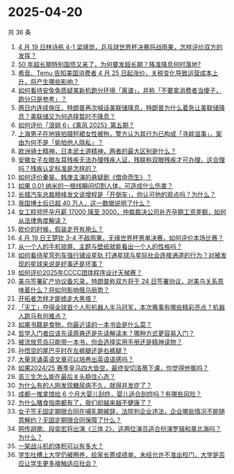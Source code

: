 # 2025-04-20

共 36 条

<!-- BEGIN -->
<!-- 最后更新时间 Sun Apr 20 2025 03:18:54 GMT+0800 (China Standard Time) -->

1. [4 月 19 日林诗栋 4-1 梁靖崑，乒乓球世界杯决赛将战雨果，怎样评价双方的发挥？](https://www.zhihu.com/question/1897041870930016000)
1. [50 年超长期特别国债又来了，为何要发超长期？降准降息何时落地?](https://www.zhihu.com/question/1896846135957644500)
1. [希音、Temu 告知美国消费者 4 月 25 日起涨价，关税变化导致运营成本上升，将产生哪些影响？](https://www.zhihu.com/question/1896625234339153700)
1. [如何看待安兔兔质疑某新机跑分环境「离谱」，并称「不要拿消费者当傻子，跑分只是参考」？](https://www.zhihu.com/question/1896464537437325000)
1. [两日内连续施压，特朗普再次喊话美联储降息，特朗普为什么着急让美联储降息？美联储又为何选择暂时不降息？](https://www.zhihu.com/question/1896864415913075500)
1. [如何评价「浪姐 6」《乘风 2025》第五期？](https://www.zhihu.com/question/1896429654941890300)
1. [上海男子在地铁拍摄短裙女性被拘，警方认为其行为已构成「寻衅滋事」，案由为何不是「偷拍他人隐私」？](https://www.zhihu.com/question/1896840966595375600)
1. [欧洲骑士精神，日本武士道精神，两者的最大区别是什么？](https://www.zhihu.com/question/15527387717)
1. [安徽女子左眼左耳残疾无法办理残疾人证，残联称双眼残疾才可办理，这合理吗？残疾认定标准是怎样的？](https://www.zhihu.com/question/1896601330715419000)
1. [如何评价秦昊、韩庚主演的悬疑剧《借命而生》？](https://www.zhihu.com/question/1896322123183658200)
1. [如果 0.01 纳米的一根线瞬间切割人体，可造成什么伤害？](https://www.zhihu.com/question/647127634)
1. [长城汽车总裁穆峰发文说增程是「开倒车」，你认可他的观点吗？为什么？](https://www.zhihu.com/question/1896519973880431000)
1. [我国博士后已超 40 万人，这一数据说明了什么？](https://www.zhihu.com/question/1895860530016679400)
1. [女工程师怀孕月薪 17000 降至 3000，仲裁裁决公司补齐孕期工资差额，如何从法律角度解读？](https://www.zhihu.com/question/1895884064436778800)
1. [砍价的时候，假装走开有用么？](https://www.zhihu.com/question/355852910)
1. [4 月 19 日王楚钦 3-4 不敌雨果，无缘世界杯男单决赛，如何评价本场比赛？](https://www.zhihu.com/question/1896880321078728200)
1. [从一个人的手机锁屏、主题与壁纸就能看出一个人的性格吗？](https://www.zhihu.com/question/302679098)
1. [如何看待星穹列车强行铺设星轨 打通星球与星际社会连接通道的行为？对被发现的星球来说是好事还是坏事？](https://www.zhihu.com/question/1896855219586975200)
1. [如何评价2025年CCCC团体程序设计天梯赛？](https://www.zhihu.com/question/1888531062717674200)
1. [美乌签署矿产协议备忘录，特朗普称双方将于 24 日签署协议，对美乌关系意味着什么？将如何影响俄乌局势？](https://www.zhihu.com/question/1896463899538187800)
1. [开拓者怎样才能掳走大黑塔？](https://www.zhihu.com/question/1894094297533486800)
1. [「天工」夺得全球首个人形机器人半马冠军，本次赛事有哪些精彩亮点？机器人跑马有何难点？](https://www.zhihu.com/question/1896214633943123700)
1. [如果书籍是食物，你最近读的一本书会是什么菜？](https://www.zhihu.com/question/1892356120359691500)
1. [哲学入门者应该先读原典还是先读解读本？哪种方式更容易入门？](https://www.zhihu.com/question/1894017392042013700)
1. [被流放荒岛只能带一本书，你会选择实用手册还是精神读物？](https://www.zhihu.com/question/1894018013944046000)
1. [孙悟空的尾巴平时在左裤腿还是右裤腿？](https://www.zhihu.com/question/1890636475139342800)
1. [大量背诵英语文章可以培养出英语语感吗？](https://www.zhihu.com/question/432784495)
1. [如果2024/25 赛季皇马四大皆空，最终安切洛蒂下课，你觉得他冤吗？](https://www.zhihu.com/question/1896342884879419400)
1. [高三生怎么能在最后关头稳住心态？](https://www.zhihu.com/question/1894335239490364200)
1. [为什么有的人刚发现糖尿病不久，就得并发症了？](https://www.zhihu.com/question/9209026194)
1. [成都一推拿馆给 6 个月大婴儿刮痧，婴儿适合刮痧吗？有哪些风险？](https://www.zhihu.com/question/1895920958709142500)
1. [为什么膳食指南都有了，我们却越来越不健康了？](https://www.zhihu.com/question/5131450113)
1. [女子签无固定期限合同在哺乳期被辞，法院判企业违法，企业哪些情况不能随意解约？无固定期限合同保障了什么？](https://www.zhihu.com/question/1896546927715251700)
1. [网传胡歌、段奕宏将出演《三体 2》，这两位演员适合扮演罗辑和章北海吗？为什么？](https://www.zhihu.com/question/1896129441538766600)
1. [一架战斗机的体积可以有多大？](https://www.zhihu.com/question/380949729)
1. [学生吐槽上大学仍被圈养，给家长寄成绩单、未经允许不准出校门，大学是否应让学生更多接触适应社会？](https://www.zhihu.com/question/1896950792394601500)

<!-- END -->
